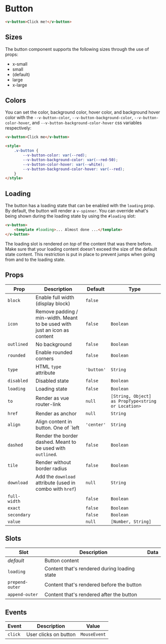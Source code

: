# Button

```html
<v-button>Click me!</v-button>
```

## Sizes

The button component supports the following sizes through the use of props:

- x-small
- small
- (default)
- large
- x-large

## Colors

You can set the color, background color, hover color, and background hover color with the `--v-button-color`,
`--v-button-background-color`, `--v-button-color-hover`, and `--v-button-background-color-hover` css variables
respectively:

```html
<v-button>Click me</v-button>

<style>
	.v-button {
		--v-button-color: var(--red);
		--v-button-background-color: var(--red-50);
		--v-button-color-hover: var(--white);
		--v-button-background-color-hover: var(--red);
	}
</style>
```

## Loading

The button has a loading state that can be enabled with the `loading` prop. By default, the button will render a
`v-spinner`. You can override what's being shown during the loading state by using the `#loading` slot:

```html
<v-button>
	<template #loading>... Almost done ...</template>
</v-button>
```

The loading slot is rendered _on top_ of the content that was there before. Make sure that your loading content doesn't
exceed the size of the default state content. This restriction is put in place to prevent jumps when going from and to
the loading state.

## Props

| Prop         | Description                                                               | Default    | Type                                               |
| ------------ | ------------------------------------------------------------------------- | ---------- | -------------------------------------------------- |
| `block`      | Enable full width (display block)                                         | `false`    |                                                    |
| `icon`       | Remove padding / min-width. Meant to be used with just an icon as content | `false`    | `Boolean`                                          |
| `outlined`   | No background                                                             | `false`    | `Boolean`                                          |
| `rounded`    | Enable rounded corners                                                    | `false`    | `Boolean`                                          |
| `type`       | HTML `type` attribute                                                     | `'button'` | `String`                                           |
| `disabled`   | Disabled state                                                            | `false`    | `Boolean`                                          |
| `loading`    | Loading state                                                             | `false`    | `Boolean`                                          |
| `to`         | Render as vue router-link                                                 | `null`     | `[String, Object] as PropType<string or Location>` |
| `href`       | Render as anchor                                                          | `null`     | `String`                                           |
| `align`      | Align content in button. One of `left                                     | `'center'` | `String`                                           |
| `dashed`     | Render the border dashed. Meant to be used with `outlined`.               | `false`    | `Boolean`                                          |
| `tile`       | Render without border radius                                              | `false`    | `Boolean`                                          |
| `download`   | Add the `download` attribute (used in combo with `href`)                  | `null`     | `String`                                           |
| `full-width` |                                                                           | `false`    | `Boolean`                                          |
| `exact`      |                                                                           | `false`    | `Boolean`                                          |
| `secondary`  |                                                                           | `false`    | `Boolean`                                          |
| `value`      |                                                                           | `null`     | `[Number, String]`                                 |

## Slots

| Slot            | Description                                  | Data |
| --------------- | -------------------------------------------- | ---- |
| _default_       | Button content                               |      |
| `loading`       | Content that's rendered during loading state |      |
| `prepend-outer` | Content that's rendered before the button    |      |
| `append-outer`  | Content that's rendered after the button     |      |

## Events

| Event   | Description           | Value        |
| ------- | --------------------- | ------------ |
| `click` | User clicks on button | `MouseEvent` |
